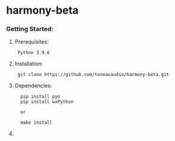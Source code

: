 # harmony-beta

### Getting Started:

1. Prerequisites:

        Python 3.9.6

2. Installation:

        git clone https://github.com/toneauaudio/harmony-beta.git

   
3. Dependencies:

         pip install pyo
         pip install wxPython

         or

         make install
4. 